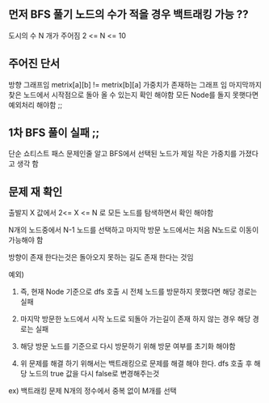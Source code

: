 ## 먼저 BFS 풀기 노드의 수가 적을 경우 백트래킹 가능 ??
도시의 수 N 개가 주어짐 2 <= N  <= 10

## 주어진 단서 
방향 그래프임 metrix[a][b] != metrix[b][a]
가중치가 존재하는 그래프 임
마지막까지 찾은 노드에서 시작점으로 돌아 올 수 있는지 확인 해야함 
모든 Node를 돌지 못햇다면 예외처리 해야함 ;;  

 


## 1차 BFS  풀이 실패 ;; 
단순 쇼티스트 패스 문제인줄 알고 
BFS에서 선택된 노드가 제일 작은 가중치를 가졌다고 생각 함 


## 문제 재 확인 
출발지 X 값에서 2<= X <= N 로 모든 노드를 탐색하면서 확인 해야함 

N개의 노드중에서 N-1 노드를 선택하고 마지막 방문 노드에서는 처음 N노드로 이동이 가능해야 함 

방향이 존재 한다는것은 돌아오지 못하는 길도 존재 한다는 것임 

예외)

1. 즉, 현재 Node 기준으로 dfs 호출 시 전체 노드를 방문하지 못했다면 
해당 경로는 실패 

2. 마지막 방문한 노드에서 시작 노드로 되돌아 가는길이 존재 하지 않는 경우 
해당 경로는 실패  

3. 해당 방문 노드를 기준으로 다시 방문하기 위해 방문 여부를 초기화 해야함  
        
4. 위 문제를 해결 하기 위해서는 백트래킹으로 문제를 해결 해야 한다.
dfs 호출 후 해당 노드의 true 값을 다시 false로 변경해주는것 
                 
ex) 백트래킹 문제
N개의 정수에서 중복 없이 M개를 선택

